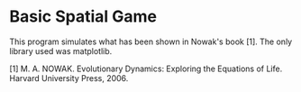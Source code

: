 # Basic Spatial Game

This program simulates what has been shown in Nowak's book \[1\]. The only library used was matplotlib. 

\[1\] M. A. NOWAK. Evolutionary Dynamics: Exploring the Equations of Life. Harvard
University Press, 2006.